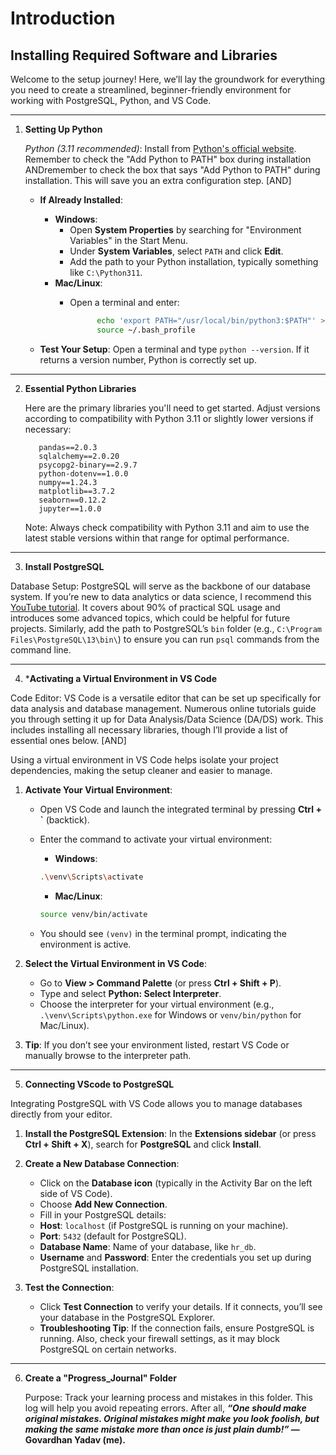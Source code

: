 # **Introduction**

## Installing Required Software and Libraries
Welcome to the setup journey! Here, we’ll lay the groundwork for everything you need to create a streamlined, beginner-friendly environment for working with PostgreSQL, Python, and VS Code.

___

1. **Setting Up Python** 

   *Python (3.11 recommended)*: Install from [Python's official website](https://www.python.org/). Remember to check the "Add Python to PATH" box during installation ANDremember to check the box that says "Add Python to PATH" during installation. This will save you an extra configuration step.
                                 [AND]
   - **If Already Installed**:
      - **Windows**: 
         - Open **System Properties** by searching for "Environment Variables" in the Start Menu.
         - Under **System Variables**, select `PATH` and click **Edit**.
         - Add the path to your Python installation, typically something like `C:\Python311`.
      - **Mac/Linux**:
         - Open a terminal and enter:

            ```bash
                  echo 'export PATH="/usr/local/bin/python3:$PATH"' >> ~/.bash_profile
                  source ~/.bash_profile
            ```

   - **Test Your Setup**: Open a terminal and type `python --version`. If it returns a version number, Python is correctly set up.

___

2. **Essential Python Libraries**

   Here are the primary libraries you'll need to get started. Adjust versions according to compatibility with Python 3.11 or slightly lower versions if necessary:

      ```
         pandas==2.0.3
         sqlalchemy==2.0.20
         psycopg2-binary==2.9.7
         python-dotenv==1.0.0
         numpy==1.24.3
         matplotlib==3.7.2
         seaborn==0.12.2
         jupyter==1.0.0
      ```

   Note: Always check compatibility with Python 3.11 and aim to use the latest stable versions within that range for optimal performance.

___

3. **Install PostgreSQL**

Database Setup: PostgreSQL will serve as the backbone of our database system. If you’re new to data analytics or data science, I recommend this [YouTube tutorial](https://youtu.be/85pG_pDkITY?si=V0DzvXep8gzjum-j). It covers about 90% of practical SQL usage and introduces some advanced topics, which could be helpful for future projects.
Similarly, add the path to PostgreSQL’s `bin` folder (e.g., `C:\Program Files\PostgreSQL\13\bin\`) to ensure you can run `psql` commands from the command line.

___

4. ***Activating a Virtual Environment in VS Code**

Code Editor: VS Code is a versatile editor that can be set up specifically for data analysis and database management. Numerous online tutorials guide you through setting it up for Data Analysis/Data Science (DA/DS) work. This includes installing all necessary libraries, though I’ll provide a list of essential ones below.
                              [AND]

Using a virtual environment in VS Code helps isolate your project dependencies, making the setup cleaner and easier to manage.

   1. **Activate Your Virtual Environment**:
      - Open VS Code and launch the integrated terminal by pressing **Ctrl + `** (backtick).
      - Enter the command to activate your virtual environment:
         - **Windows**:

         ```bash
         .\venv\Scripts\activate
         ```

         - **Mac/Linux**:

         ```bash
         source venv/bin/activate
         ```

      - You should see `(venv)` in the terminal prompt, indicating the environment is active.

   2. **Select the Virtual Environment in VS Code**:
      - Go to **View > Command Palette** (or press **Ctrl + Shift + P**).
      - Type and select **Python: Select Interpreter**.
      - Choose the interpreter for your virtual environment (e.g., `.\venv\Scripts\python.exe` for Windows or `venv/bin/python` for Mac/Linux).

   3. **Tip**: If you don’t see your environment listed, restart VS Code or manually browse to the interpreter path.

___

5. **Connecting VScode to PostgreSQL**

Integrating PostgreSQL with VS Code allows you to manage databases directly from your editor.

   1. **Install the PostgreSQL Extension**: In the **Extensions sidebar** (or press **Ctrl + Shift + X**), search for **PostgreSQL** and click **Install**.

   2. **Create a New Database Connection**:
      - Click on the **Database icon** (typically in the Activity Bar on the left side of VS Code).
      - Choose **Add New Connection**.
      - Fill in your PostgreSQL details:
      - **Host**: `localhost` (if PostgreSQL is running on your machine).
      - **Port**: `5432` (default for PostgreSQL).
      - **Database Name**: Name of your database, like `hr_db`.
      - **Username** and **Password**: Enter the credentials you set up during PostgreSQL installation.

   3. **Test the Connection**:
      - Click **Test Connection** to verify your details. If it connects, you’ll see your database in the PostgreSQL Explorer.
      - **Troubleshooting Tip**: If the connection fails, ensure PostgreSQL is running. Also, check your firewall settings, as it may block PostgreSQL on certain networks.

___

6. **Create a "Progress_Journal" Folder**

   Purpose: Track your learning process and mistakes in this folder. This log will help you avoid repeating errors. After all, ***“One should make original mistakes. Original mistakes might make you look foolish, but making the same mistake more than once is just plain dumb!”* — Govardhan Yadav (me).**
